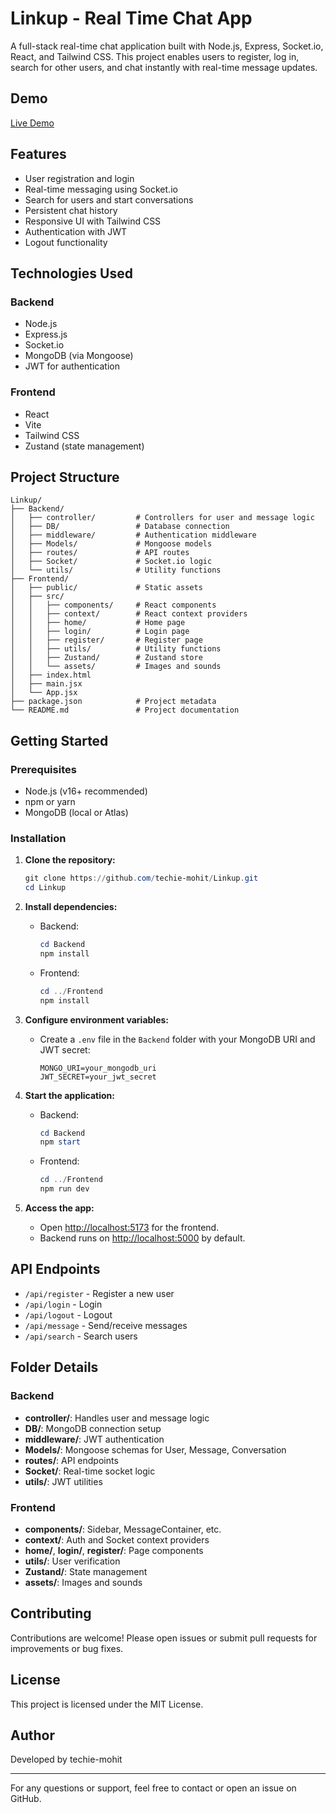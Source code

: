 # Linkup - Real Time Chat App

A full-stack real-time chat application built with Node.js, Express, Socket.io, React, and Tailwind CSS. This project enables users to register, log in, search for other users, and chat instantly with real-time message updates.

## Demo

[Live Demo](https://linkup-u40u.onrender.com)

## Features

- User registration and login
- Real-time messaging using Socket.io
- Search for users and start conversations
- Persistent chat history
- Responsive UI with Tailwind CSS
- Authentication with JWT
- Logout functionality

## Technologies Used

### Backend
- Node.js
- Express.js
- Socket.io
- MongoDB (via Mongoose)
- JWT for authentication

### Frontend
- React
- Vite
- Tailwind CSS
- Zustand (state management)

## Project Structure

```
Linkup/
├── Backend/
│   ├── controller/         # Controllers for user and message logic
│   ├── DB/                 # Database connection
│   ├── middleware/         # Authentication middleware
│   ├── Models/             # Mongoose models
│   ├── routes/             # API routes
│   ├── Socket/             # Socket.io logic
│   └── utils/              # Utility functions
├── Frontend/
│   ├── public/             # Static assets
│   ├── src/
│   │   ├── components/     # React components
│   │   ├── context/        # React context providers
│   │   ├── home/           # Home page
│   │   ├── login/          # Login page
│   │   ├── register/       # Register page
│   │   ├── utils/          # Utility functions
│   │   ├── Zustand/        # Zustand store
│   │   └── assets/         # Images and sounds
│   ├── index.html
│   ├── main.jsx
│   └── App.jsx
├── package.json            # Project metadata
└── README.md               # Project documentation
```

## Getting Started

### Prerequisites
- Node.js (v16+ recommended)
- npm or yarn
- MongoDB (local or Atlas)

### Installation

1. **Clone the repository:**
   ```powershell
   git clone https://github.com/techie-mohit/Linkup.git
   cd Linkup
   ```

2. **Install dependencies:**
   - Backend:
     ```powershell
     cd Backend
     npm install
     ```
   - Frontend:
     ```powershell
     cd ../Frontend
     npm install
     ```

3. **Configure environment variables:**
   - Create a `.env` file in the `Backend` folder with your MongoDB URI and JWT secret:
     ```env
     MONGO_URI=your_mongodb_uri
     JWT_SECRET=your_jwt_secret
     ```

4. **Start the application:**
   - Backend:
     ```powershell
     cd Backend
     npm start
     ```
   - Frontend:
     ```powershell
     cd ../Frontend
     npm run dev
     ```

5. **Access the app:**
   - Open [http://localhost:5173](http://localhost:5173) for the frontend.
   - Backend runs on [http://localhost:5000](http://localhost:5000) by default.

## API Endpoints

- `/api/register` - Register a new user
- `/api/login` - Login
- `/api/logout` - Logout
- `/api/message` - Send/receive messages
- `/api/search` - Search users

## Folder Details

### Backend
- **controller/**: Handles user and message logic
- **DB/**: MongoDB connection setup
- **middleware/**: JWT authentication
- **Models/**: Mongoose schemas for User, Message, Conversation
- **routes/**: API endpoints
- **Socket/**: Real-time socket logic
- **utils/**: JWT utilities

### Frontend
- **components/**: Sidebar, MessageContainer, etc.
- **context/**: Auth and Socket context providers
- **home/**, **login/**, **register/**: Page components
- **utils/**: User verification
- **Zustand/**: State management
- **assets/**: Images and sounds

## Contributing

Contributions are welcome! Please open issues or submit pull requests for improvements or bug fixes.

## License

This project is licensed under the MIT License.

## Author

Developed by techie-mohit

---

For any questions or support, feel free to contact or open an issue on GitHub.
